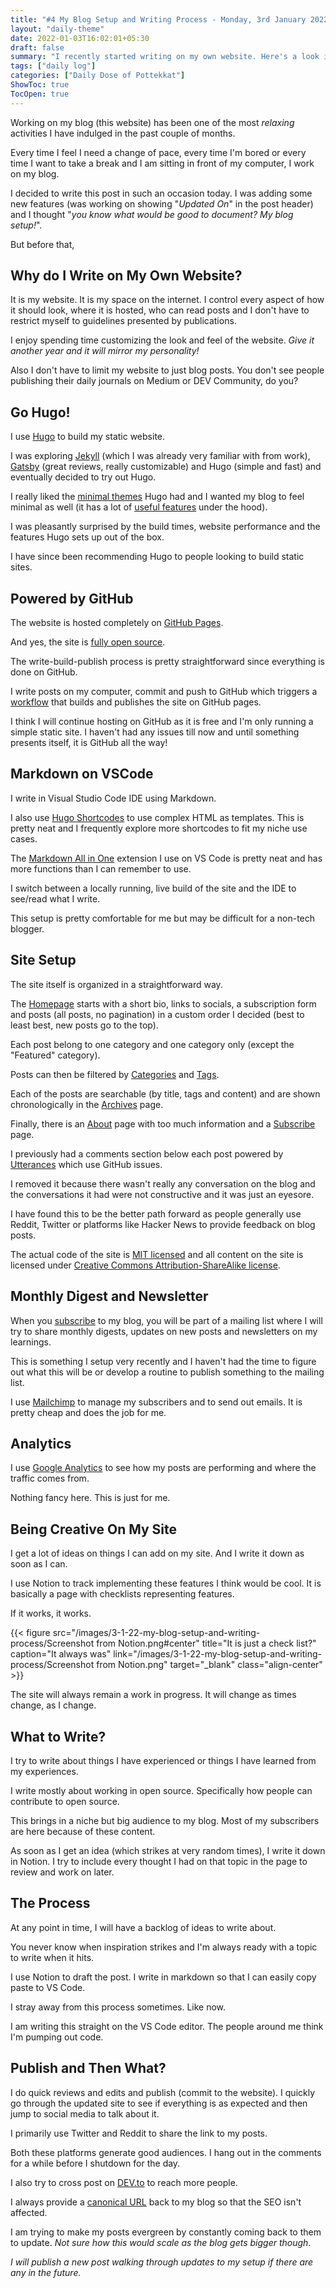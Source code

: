 ```yaml
---
title: "#4 My Blog Setup and Writing Process - Monday, 3rd January 2022"
layout: "daily-theme"
date: 2022-01-03T16:02:01+05:30
draft: false
summary: "I recently started writing on my own website. Here's a look into my setup and the process I follow to write posts."
tags: ["daily log"]
categories: ["Daily Dose of Pottekkat"]
ShowToc: true
TocOpen: true
---
```


Working on my blog (this website) has been one of the most _relaxing_ activities I have indulged in the past couple of months.

Every time I feel I need a change of pace, every time I'm bored or every time I want to take a break and I am sitting in front of my computer, I work on my blog.

I decided to write this post in such an occasion today. I was adding some new features (was working on showing "_Updated On_" in the post header) and I thought "_you know what would be good to document? My blog setup!_".

But before that,

## Why do I Write on My Own Website?

It is my website. It is my space on the internet. I control every aspect of how it should look, where it is hosted, who can read posts and I don't have to restrict myself to guidelines presented by publications.

I enjoy spending time customizing the look and feel of the website. _Give it another year and it will mirror my personality!_

Also I don't have to limit my website to just blog posts. You don't see people publishing their daily journals on Medium or DEV Community, do you?

## Go Hugo!

I use [Hugo](https://gohugo.io/) to build my static website.

I was exploring [Jekyll](https://jekyllrb.com/) (which I was already very familiar with from work), [Gatsby](https://www.gatsbyjs.com/) (great reviews, really customizable) and Hugo (simple and fast) and eventually decided to try out Hugo.

I really liked the [minimal themes](https://themes.gohugo.io/tags/minimal/) Hugo had and I wanted my blog to feel minimal as well (it has a lot of [useful features](https://github.com/navendu-pottekkat/navendu-pottekkat.github.io#new-features) under the hood).

I was pleasantly surprised by the build times, website performance and the features Hugo sets up out of the box.

I have since been recommending Hugo to people looking to build static sites.

## Powered by GitHub

The website is hosted completely on [GitHub Pages](https://pages.github.com/).

And yes, the site is [fully open source](https://github.com/navendu-pottekkat/navendu-pottekkat.github.io).

The write-build-publish process is pretty straightforward since everything is done on GitHub.

I write posts on my computer, commit and push to GitHub which triggers a [workflow](https://github.com/navendu-pottekkat/navendu-pottekkat.github.io/blob/hugo/.github/workflows/gh-pages.yml) that builds and publishes the site on GitHub pages.

I think I will continue hosting on GitHub as it is free and I'm only running a simple static site. I haven't had any issues till now and until something presents itself, it is GitHub all the way!

## Markdown on VSCode

I write in Visual Studio Code IDE using Markdown.

I also use [Hugo Shortcodes](https://gohugo.io/content-management/shortcodes/) to use complex HTML as templates. This is pretty neat and I frequently explore more shortcodes to fit my niche use cases.

The [Markdown All in One](https://marketplace.visualstudio.com/items?itemName=yzhang.markdown-all-in-one) extension I use on VS Code is pretty neat and has more functions than I can remember to use.

I switch between a locally running, live build of the site and the IDE to see/read what I write.

This setup is pretty comfortable for me but may be difficult for a non-tech blogger.

## Site Setup

The site itself is organized in a straightforward way.

The [Homepage](/) starts with a short bio, links to socials, a subscription form and posts (all posts, no pagination) in a custom order I decided (best to least best, new posts go to the top).

Each post belong to one category and one category only (except the "Featured" category).

Posts can then be filtered by [Categories](/categories) and [Tags](/tags).

Each of the posts are searchable (by title, tags and content) and are shown chronologically in the [Archives](/archives) page.

Finally, there is an [About](/about) page with too much information and a [Subscribe](/subscribe) page.

I previously had a comments section below each post powered by [Utterances](https://utteranc.es/) which use GitHub issues.

I removed it because there wasn't really any conversation on the blog and the conversations it had were not constructive and it was just an eyesore.

I have found this to be the better path forward as people generally use Reddit, Twitter or platforms like Hacker News to provide feedback on blog posts.

The actual code of the site is [MIT licensed](https://github.com/navendu-pottekkat/navendu-pottekkat.github.io/blob/hugo/LICENSE) and all content on the site is licensed under [Creative Commons Attribution-ShareAlike license](https://creativecommons.org/licenses/by-sa/4.0/).

## Monthly Digest and Newsletter

When you [subscribe](/subscribe) to my blog, you will be part of a mailing list where I will try to share monthly digests, updates on new posts and newsletters on my learnings.

This is something I setup very recently and I haven't had the time to figure out what this will be or develop a routine to publish something to the mailing list.

I use [Mailchimp](https://mailchimp.com/) to manage my subscribers and to send out emails. It is pretty cheap and does the job for me.

## Analytics

I use [Google Analytics](https://marketingplatform.google.com/about/analytics/) to see how my posts are performing and where the traffic comes from.

Nothing fancy here. This is just for me.

## Being Creative On My Site

I get a lot of ideas on things I can add on my site. And I write it down as soon as I can.

I use Notion to track implementing these features I think would be cool. It is basically a page with checklists representing features.

If it works, it works.

{{< figure src="/images/3-1-22-my-blog-setup-and-writing-process/Screenshot from Notion.png#center" title="It is just a check list?" caption="It always was" link="/images/3-1-22-my-blog-setup-and-writing-process/Screenshot from Notion.png" target="_blank" class="align-center" >}}

The site will always remain a work in progress. It will change as times change, as I change.

## What to Write?

I try to write about things I have experienced or things I have learned from my experiences.

I write mostly about working in open source. Specifically how people can contribute to open source.

This brings in a niche but big audience to my blog. Most of my subscribers are here because of these content.

As soon as I get an idea (which strikes at very random times), I write it down in Notion. I try to include every thought I had on that topic in the page to review and work on later.

## The Process

At any point in time, I will have a backlog of ideas to write about.

You never know when inspiration strikes and I'm always ready with a topic to write when it hits.

I use Notion to draft the post. I write in markdown so that I can easily copy paste to VS Code.

I stray away from this process sometimes. Like now.

I am writing this straight on the VS Code editor. The people around me think I'm pumping out code.

## Publish and Then What?

I do quick reviews and edits and publish (commit to the website). I quickly go through the updated site to see if everything is as expected and then jump to social media to talk about it.

I primarily use Twitter and Reddit to share the link to my posts.

Both these platforms generate good audiences. I hang out in the comments for a while before I shutdown for the day.

I also try to cross post on [DEV.to](https://dev.to/) to reach more people.

I always provide a [canonical URL](https://developers.google.com/search/docs/advanced/crawling/consolidate-duplicate-urls#:~:text=Canonical%20URL%3A%20A%20canonical%20URL,Google%20chooses%20one%20as%20canonical.) back to my blog so that the SEO isn't affected.

I am trying to make my posts evergreen by constantly coming back to them to update. _Not sure how this would scale as the blog gets bigger though_.

_I will publish a new post walking through updates to my setup if there are any in the future._